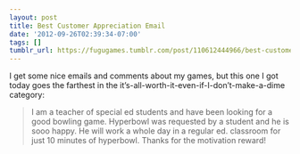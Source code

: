 ```yaml
---
layout: post
title: Best Customer Appreciation Email
date: '2012-09-26T02:39:34-07:00'
tags: []
tumblr_url: https://fugugames.tumblr.com/post/110612444966/best-customer-appreciation-email
---
```

I get some nice emails and comments about my games, but this one I got today goes the farthest in the it’s-all-worth-it-even-if-I-don’t-make-a-dime category:

> I am a teacher of special ed students and have been looking for a good bowling game. Hyperbowl was requested by a student and he is sooo happy. He will work a whole day in a regular ed. classroom for just 10 minutes of hyperbowl. Thanks for the motivation reward!

